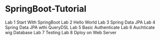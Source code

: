# SpringBoot-Tutorial
Lab 1 Start With SpringBoot
Lab 2 Hello World
Lab 3 Spring Data JPA
Lab 4 Spring Data JPA wthi QueryDSL
Lab 5 Basic Authenticate
Lab 6 Auchticate wig Database
Lab 7 Testing
Lab 8 Dploy on Web Server
